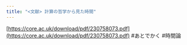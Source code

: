 ```yaml
---
title: "<文献> 計算の哲学から見た時間"
---
```


[https://core.ac.uk/download/pdf/230758073.pdf](https://core.ac.uk/download/pdf/230758073.pdf)
\#あとでかく
\#時間論
